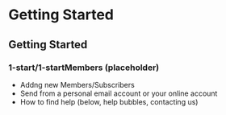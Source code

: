 # Getting Started

## Getting Started

### 1-start/1-startMembers (placeholder)
 
* Addng new Members/Subscribers
* Send from a personal email account or your online account
* How to find help (below, help bubbles, contacting us)
